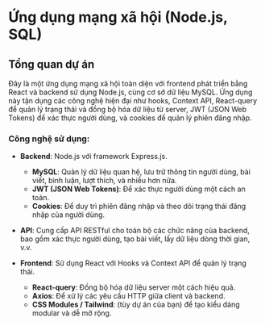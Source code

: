 # Ứng dụng mạng xã hội (Node.js, SQL)

## Tổng quan dự án
Đây là một ứng dụng mạng xã hội toàn diện với frontend phát triển bằng React và backend sử dụng Node.js, cùng cơ sở dữ liệu MySQL. Ứng dụng này tận dụng các công nghệ hiện đại như hooks, Context API, React-query để quản lý trạng thái và đồng bộ hóa dữ liệu từ server, JWT (JSON Web Tokens) để xác thực người dùng, và cookies để quản lý phiên đăng nhập.

### Công nghệ sử dụng:
- **Backend**: Node.js với framework Express.js.
  - **MySQL**: Quản lý dữ liệu quan hệ, lưu trữ thông tin người dùng, bài viết, bình luận, lượt thích, và nhiều hơn nữa.
  - **JWT (JSON Web Tokens)**: Để xác thực người dùng một cách an toàn.
  - **Cookies**: Để duy trì phiên đăng nhập và theo dõi trạng thái đăng nhập của người dùng.
- **API**: Cung cấp API RESTful cho toàn bộ các chức năng của backend, bao gồm xác thực người dùng, tạo bài viết, lấy dữ liệu dòng thời gian, v.v.

- **Frontend**: Sử dụng React với Hooks và Context API để quản lý trạng thái.
  - **React-query**: Đồng bộ hóa dữ liệu server một cách hiệu quả.
  - **Axios**: Để xử lý các yêu cầu HTTP giữa client và backend.
  - **CSS Modules / Tailwind**: (tùy dự án của bạn) để tạo kiểu dáng modular và dễ mở rộng.

